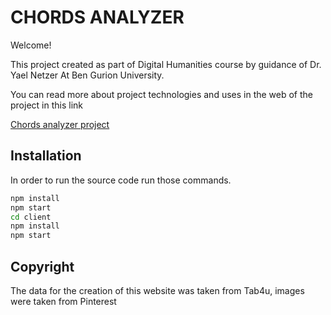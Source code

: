 # CHORDS ANALYZER

Welcome!

This project created as part of Digital Humanities course by guidance of Dr. Yael Netzer At Ben Gurion University.

You can read more about project technologies and uses in the web of the project in this link

[Chords analyzer project](https://chords-analyzer-mini-proj.herokuapp.com/about_project)


## Installation

In order to run the source code run those commands.

```bash
npm install
npm start
cd client
npm install
npm start
```

## Copyright
The data for the creation of this website was taken from Tab4u, images were taken from Pinterest
